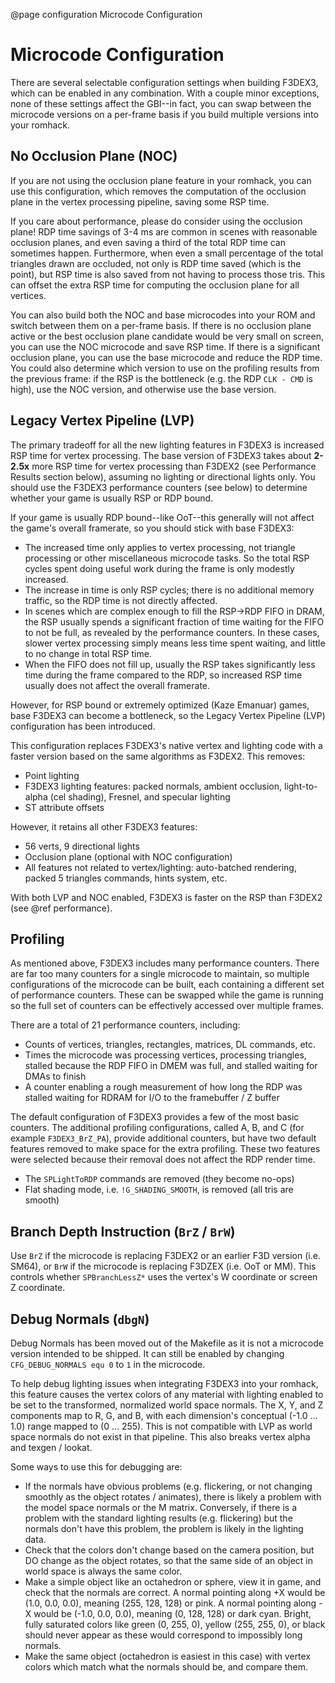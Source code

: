 @page configuration Microcode Configuration

# Microcode Configuration

There are several selectable configuration settings when building F3DEX3, which
can be enabled in any combination. With a couple minor exceptions, none of these
settings affect the GBI--in fact, you can swap between the microcode versions on
a per-frame basis if you build multiple versions into your romhack.

## No Occlusion Plane (NOC)

If you are not using the occlusion plane feature in your romhack, you can
use this configuration, which removes the computation of the occlusion plane
in the vertex processing pipeline, saving some RSP time.

If you care about performance, please do consider using the occlusion plane!
RDP time savings of 3-4 ms are common in scenes with reasonable occlusion
planes, and even saving a third of the total RDP time can sometimes happen.
Furthermore, when even a small percentage of the total triangles drawn are
occluded, not only is RDP time saved (which is the point), but RSP time is also
saved from not having to process those tris. This can offset the extra RSP time
for computing the occlusion plane for all vertices.

You can also build both the NOC and base microcodes into your ROM and switch
between them on a per-frame basis. If there is no occlusion plane active or the
best occlusion plane candidate would be very small on screen, you can use the
NOC microcode and save RSP time. If there is a significant occlusion plane, you
can use the base microcode and reduce the RDP time. You could also determine
which version to use on the profiling results from the previous frame: if the
RSP is the bottleneck (e.g. the RDP `CLK - CMD` is high), use the NOC version,
and otherwise use the base version.

## Legacy Vertex Pipeline (LVP)

The primary tradeoff for all the new lighting features in F3DEX3 is increased
RSP time for vertex processing. The base version of F3DEX3 takes about
**2-2.5x** more RSP time for vertex processing than F3DEX2 (see Performance
Results section below), assuming no lighting or directional lights only. You
should use the F3DEX3 performance counters (see below) to determine whether your
game is usually RSP or RDP bound.

If your game is usually RDP bound--like OoT--this generally will not affect the
game's overall framerate, so you should stick with base F3DEX3:
- The increased time only applies to vertex processing, not triangle processing
  or other miscellaneous microcode tasks. So the total RSP cycles spent doing
  useful work during the frame is only modestly increased.
- The increase in time is only RSP cycles; there is no additional memory
  traffic, so the RDP time is not directly affected.
- In scenes which are complex enough to fill the RSP->RDP FIFO in DRAM, the RSP
  usually spends a significant fraction of time waiting for the FIFO to not be
  full, as revealed by the performance counters. In these cases, slower vertex
  processing simply means less time spent waiting, and little to no change in
  total RSP time.
- When the FIFO does not fill up, usually the RSP takes significantly less time
  during the frame compared to the RDP, so increased RSP time usually does not
  affect the overall framerate.

However, for RSP bound or extremely optimized (Kaze Emanuar) games, base F3DEX3
can become a bottleneck, so the Legacy Vertex Pipeline (LVP) configuration has
been introduced.

This configuration replaces F3DEX3's native vertex and lighting code with a
faster version based on the same algorithms as F3DEX2. This removes:
- Point lighting
- F3DEX3 lighting features: packed normals, ambient occlusion, light-to-alpha
  (cel shading), Fresnel, and specular lighting
- ST attribute offsets

However, it retains all other F3DEX3 features:
- 56 verts, 9 directional lights
- Occlusion plane (optional with NOC configuration)
- All features not related to vertex/lighting: auto-batched rendering, packed 5
  triangles commands, hints system, etc.

With both LVP and NOC enabled, F3DEX3 is faster on the RSP than F3DEX2 (see
@ref performance).

## Profiling

As mentioned above, F3DEX3 includes many performance counters. There are far too
many counters for a single microcode to maintain, so multiple configurations of
the microcode can be built, each containing a different set of performance
counters. These can be swapped while the game is running so the full set of
counters can be effectively accessed over multiple frames.

There are a total of 21 performance counters, including:
- Counts of vertices, triangles, rectangles, matrices, DL commands, etc.
- Times the microcode was processing vertices, processing triangles, stalled
  because the RDP FIFO in DMEM was full, and stalled waiting for DMAs to finish
- A counter enabling a rough measurement of how long the RDP was stalled
  waiting for RDRAM for I/O to the framebuffer / Z buffer

The default configuration of F3DEX3 provides a few of the most basic counters.
The additional profiling configurations, called A, B, and C (for example
`F3DEX3_BrZ_PA`), provide additional counters, but have two default features
removed to make space for the extra profiling. These two features were selected
because their removal does not affect the RDP render time.
- The `SPLightToRDP` commands are removed (they become no-ops)
- Flat shading mode, i.e. `!G_SHADING_SMOOTH`, is removed (all tris are smooth)

## Branch Depth Instruction (`BrZ` / `BrW`)

Use `BrZ` if the microcode is replacing F3DEX2 or an earlier F3D version (i.e.
SM64), or `BrW` if the microcode is replacing F3DZEX (i.e. OoT or MM). This
controls whether `SPBranchLessZ*` uses the vertex's W coordinate or screen Z
coordinate.

## Debug Normals (`dbgN`)

Debug Normals has been moved out of the Makefile as it is not a microcode
version intended to be shipped. It can still be enabled by changing
`CFG_DEBUG_NORMALS equ 0` to `1` in the microcode.

To help debug lighting issues when integrating F3DEX3 into your romhack, this
feature causes the vertex colors of any material with lighting enabled to be set
to the transformed, normalized world space normals. The X, Y, and Z components
map to R, G, and B, with each dimension's conceptual (-1.0 ... 1.0) range mapped
to (0 ... 255). This is not compatible with LVP as world space normals do not
exist in that pipeline. This also breaks vertex alpha and texgen / lookat.

Some ways to use this for debugging are:
- If the normals have obvious problems (e.g. flickering, or not changing
  smoothly as the object rotates / animates), there is likely a problem with the
  model space normals or the M matrix. Conversely, if there is a problem with
  the standard lighting results (e.g. flickering) but the normals don't have
  this problem, the problem is likely in the lighting data.
- Check that the colors don't change based on the camera position, but DO change
  as the object rotates, so that the same side of an object in world space is
  always the same color.
- Make a simple object like an octahedron or sphere, view it in game, and check
  that the normals are correct. A normal pointing along +X would be
  (1.0, 0.0, 0.0), meaning (255, 128, 128) or pink. A normal pointing along -X
  would be (-1.0, 0.0, 0.0), meaning (0, 128, 128) or dark cyan. Bright, fully
  saturated colors like green (0, 255, 0), yellow (255, 255, 0), or black should
  never appear as these would correspond to impossibly long normals.
- Make the same object (octahedron is easiest in this case) with vertex colors
  which match what the normals should be, and compare them.
